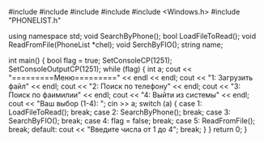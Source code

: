 #include <iostream>
#include <iomanip>
#include <fstream>
#include <string>
#include <Windows.h>
#include "PHONELIST.h"
  
 
using namespace std;
void SearchByPhone();
bool LoadFileToRead();
void ReadFromFile(PhoneList *chel);
void SerchByFIO();
string name;
  
  
  
  
  
  
  
  
  
  
  int main() {
bool flag = true;
SetConsoleCP(1251);
SetConsoleOutputCP(1251);
while (flag) {
int a;
cout << "=========Меню=========" << endl << endl;
cout << "1: Загрузить файл" << endl;
cout << "2: Поиск по телефону" << endl;
cout << "3: Поиск по фаимилии" << endl;
cout << "4: Выйти из системы" << endl;
cout << "Ваш выбор (1-4): "; cin >> a;
switch (a) {
case 1: LoadFileToRead(); break;
case 2: SearchByPhone(); break;
case 3: SearchByFIO(); break;
case 4: flag = false; break;
case 5: ReadFromFile(); break;
default: cout << "Введите числа от 1 до 4"; break;
}
}
return 0;
}


  
